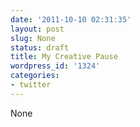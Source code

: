```yaml
---
date: '2011-10-10 02:31:35'
layout: post
slug: None
status: draft
title: My Creative Pause
wordpress_id: '1324'
categories:
- twitter
---
```


None
